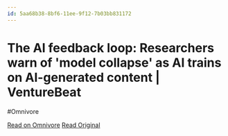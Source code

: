 ```yaml
---
id: 5aa68b38-8bf6-11ee-9f12-7b03bb831172
---
```


# The AI feedback loop: Researchers warn of 'model collapse' as AI trains on AI-generated content | VentureBeat
#Omnivore

[Read on Omnivore](https://omnivore.app/me/the-ai-feedback-loop-researchers-warn-of-model-collapse-as-ai-tr-18c091ee6fc)
[Read Original](https://venturebeat.com/ai/the-ai-feedback-loop-researchers-warn-of-model-collapse-as-ai-trains-on-ai-generated-content/)

